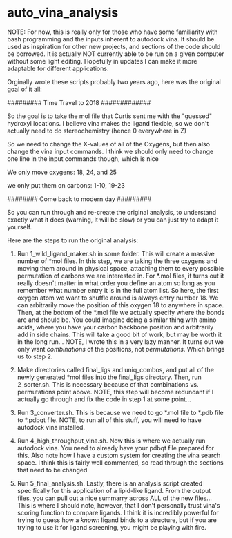 # auto_vina_analysis

NOTE: For now, this is really only for those who have some familiarity with bash
programming and the inputs inherent to autodock vina. It should be used as inspiration
for other new projects, and sections of the code should be borrowed. It is actually NOT
currently able to be run on a given computer without some light editing. Hopefully
in updates I can make it more adaptable for different applications.

Orginally wrote these scripts probably two years ago, here
was the original goal of it all:

######### Time Travel to 2018 #############

So the goal is to take the mol file that Curtis sent me with the "guessed"
hydroxyl locations. I believe vina makes the ligand flexible, so we
don't actually need to do stereochemistry (hence 0 everywhere in Z)

So we need to change the X-values of all of the Oxygens, but then also
change the vina input commands. I think we should only need to change
one line in the input commands though, which is nice

We only move oxygens: 18, 24, and 25

we only put them on carbons: 1-10, 19-23

######## Come back to modern day #########

So you can run through and re-create the original analysis,
to understand exactly what it does (warning, it will be slow)
or you can just try to adapt it yourself.

Here are the steps to run the original analysis:

1) Run 1_wild_ligand_maker.sh in some folder. This will create a massive number of *mol files.
In this step, we are taking the three oxygens and moving them around in physical
space, attaching them to every possible permutation of carbons we are interested in.
For *.mol files, it turns out it really doesn't matter in what order you define an atom
so long as you remember what number entry it is in the full atom list. So here, the first
oxygen atom we want to shuffle around is always entry number 18. We can arbitrarily move
the position of this oxygen 18 to anywhere in space. Then, at the bottom of the *.mol file
we actually specify where the bonds are and should be. You could imagine doing a similar
thing with amino acids, where you have your carbon backbone position and arbitrarily add
in side chains. This will take a good bit of work, but may be worth it in the long run...
NOTE, I wrote this in a very lazy manner. It turns out we only want *combinations* of
the positions, not *permutations*. Which brings us to step 2.

2) Make directories called final_ligs and uniq_combos, and put all of the newly generated 
*mol files into the final_ligs directory. Then, run 2_sorter.sh. This is necessary because
of that combinations vs. permutations point above. NOTE, this step will become redundant
if I actually go through and fix the code in step 1 at some point...

3) Run 3_converter.sh. This is because we need to go *.mol file to *.pdb file to *.pdbqt
file. NOTE, to run all of this stuff, you will need to have autodock vina installed.

4) Run 4_high_throughput_vina.sh. Now this is where we actually run autodock vina.
You need to already have your pdbqt file prepared for this. Also note how I have
a custom system for creating the vina search space. I think this is fairly well
commented, so read through the sections that need to be changed

5) Run 5_final_analysis.sh. Lastly, there is an analysis script created specifically
for this application of a lipid-like ligand. From the output files, you can pull out
a nice summarry across ALL of the new files... This is where I should note, however,
that I don't personally trust vina's scoring function to compare ligands. I think it
is incredibly powerful for trying to guess how a *known* ligand binds to a structure,
but if you are trying to use it for ligand screening, you might be playing with fire.
